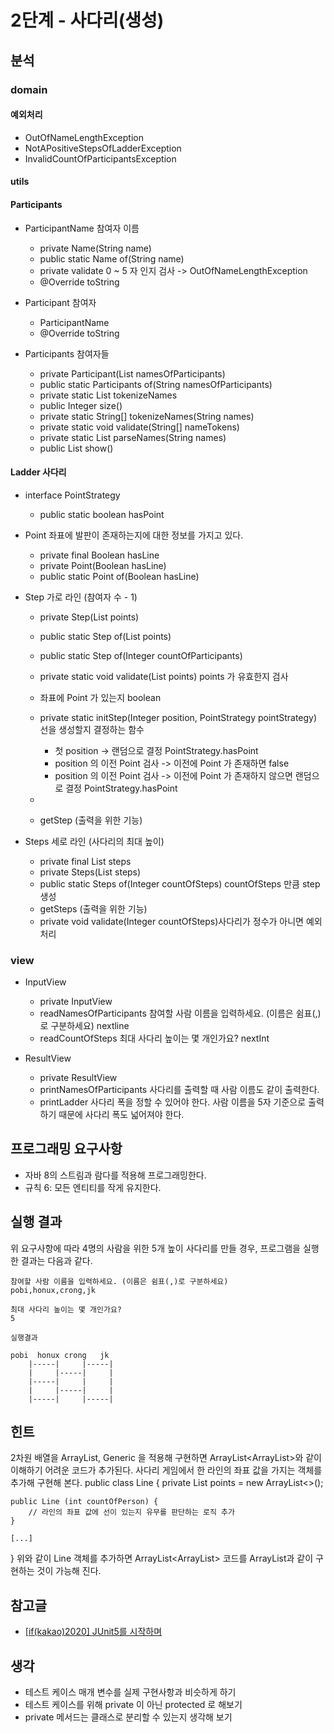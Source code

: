 # 2단계 - 사다리(생성)

## 분석
### domain

####  예외처리
- OutOfNameLengthException
- NotAPositiveStepsOfLadderException
- InvalidCountOfParticipantsException

#### utils

#### Participants
- ParticipantName 참여자 이름
    - private Name(String name)
    - public static Name of(String name)
    - private validate 0 ~ 5 자 인지 검사 -> OutOfNameLengthException
    - @Override toString 
    
- Participant 참여자
    - ParticipantName
    - @Override toString 

- Participants 참여자들
    - private Participant(List<Participant> namesOfParticipants)
    - public static Participants of(String namesOfParticipants)
    - private static List<Participant> tokenizeNames
    - public Integer size()
    - private static String[] tokenizeNames(String names)
    - private static void validate(String[] nameTokens)
    - private static List<Participant> parseNames(String names)
    - public List<String> show()

#### Ladder 사다리
- interface PointStrategy
    - public static boolean hasPoint
- Point 좌표에 발판이 존재하는지에 대한 정보를 가지고 있다.
    - private final Boolean hasLine
    - private Point(Boolean hasLine)
    - public static Point of(Boolean hasLine)

- Step 가로 라인 (참여자 수 - 1)
    - private Step(List<Point> points)
    - public static Step of(List<Boolean> points)
    - public static Step of(Integer countOfParticipants)
    - private static void validate(List<Point> points) points 가 유효한지 검사
    - 좌표에 Point 가 있는지 boolean
    
    - private static initStep(Integer position, PointStrategy pointStrategy) 선을 생성할지 결정하는 함수
        - 첫 position -> 랜덤으로 결정 PointStrategy.hasPoint
        - position 의 이전 Point 검사 -> 이전에 Point 가 존재하면 false
        - position 의 이전 Point 검사 -> 이전에 Point 가 존재하지 않으면 랜덤으로 결정 PointStrategy.hasPoint
    - 
    - getStep (출력을 위한 기능)
- Steps 세로 라인 (사다리의 최대 높이)
    - private final List<Step> steps
    - private Steps(List<Step> steps)
    - public static Steps of(Integer countOfSteps) countOfSteps 만큼 step 생성
    - getSteps (출력을 위한 기능)
    - private void validate(Integer countOfSteps)사다리가 정수가 아니면 예외 처리

### view
- InputView
    - private InputView
    - readNamesOfParticipants 참여할 사람 이름을 입력하세요. (이름은 쉼표(,)로 구분하세요) nextline
    - readCountOfSteps 최대 사다리 높이는 몇 개인가요? nextInt
    
- ResultView
    - private ResultView
    - printNamesOfParticipants 사다리를 출력할 때 사람 이름도 같이 출력한다.
    - printLadder 사다리 폭을 정할 수 있어야 한다. 사람 이름을 5자 기준으로 출력하기 때문에 사다리 폭도 넓어져야 한다.

## 프로그래밍 요구사항
- 자바 8의 스트림과 람다를 적용해 프로그래밍한다.
- 규칙 6: 모든 엔티티를 작게 유지한다.

## 실행 결과
위 요구사항에 따라 4명의 사람을 위한 5개 높이 사다리를 만들 경우, 프로그램을 실행한 결과는 다음과 같다.
```
참여할 사람 이름을 입력하세요. (이름은 쉼표(,)로 구분하세요)
pobi,honux,crong,jk

최대 사다리 높이는 몇 개인가요?
5

실행결과

pobi  honux crong   jk
    |-----|     |-----|
    |     |-----|     |
    |-----|     |     |
    |     |-----|     |
    |-----|     |-----|
```


## 힌트
2차원 배열을 ArrayList, Generic 을 적용해 구현하면 ArrayList<ArrayList<Boolean>>와 같이 이해하기 어려운 코드가 추가된다.
사다리 게임에서 한 라인의 좌표 값을 가지는 객체를 추가해 구현해 본다.
public class Line {
    private List<Boolean> points = new ArrayList<>();

    public Line (int countOfPerson) {
        // 라인의 좌표 값에 선이 있는지 유무를 판단하는 로직 추가
    }

    [...]
}
위와 같이 Line 객체를 추가하면 ArrayList<ArrayList<Boolean>> 코드를 ArrayList<Line>과 같이 구현하는 것이 가능해 진다.

## 참고글
- [[if(kakao)2020] JUnit5를 시작하며](https://rutgo-letsgo.tistory.com/172)

## 생각
- 테스트 케이스 매개 변수를 실제 구현사항과 비슷하게 하기
- 테스트 케이스를 위해 private 이 아닌 protected 로 해보기
- private 메서드는 클래스로 분리할 수 있는지 생각해 보기
